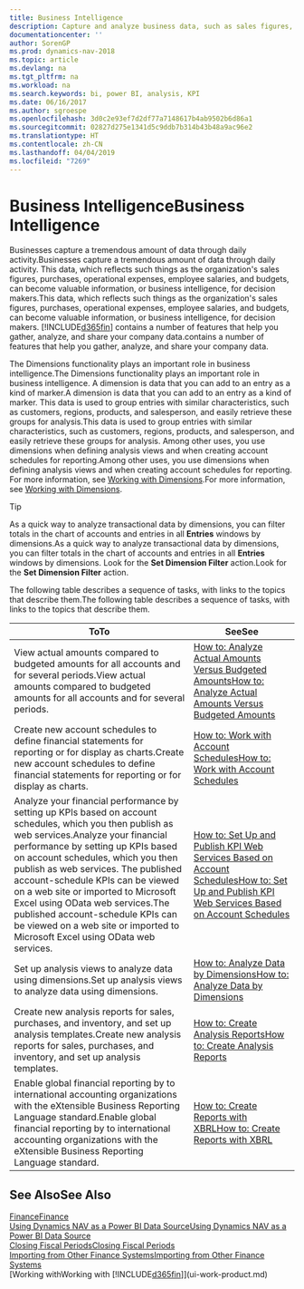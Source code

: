 ```yaml
---
title: Business Intelligence
description: Capture and analyze business data, such as sales figures, purchases, operational expenses, employee salaries, and budgets, that can be valuable information for business intelligence or for decision making.
documentationcenter: ''
author: SorenGP
ms.prod: dynamics-nav-2018
ms.topic: article
ms.devlang: na
ms.tgt_pltfrm: na
ms.workload: na
ms.search.keywords: bi, power BI, analysis, KPI
ms.date: 06/16/2017
ms.author: sgroespe
ms.openlocfilehash: 3d0c2e93ef7d2df77a7148617b4ab9502b6d86a1
ms.sourcegitcommit: 02827d275e1341d5c9ddb7b314b43b48a9ac96e2
ms.translationtype: HT
ms.contentlocale: zh-CN
ms.lasthandoff: 04/04/2019
ms.locfileid: "7269"
---
```

# <a name="business-intelligence"></a><span data-ttu-id="3bbe2-103">Business Intelligence</span><span class="sxs-lookup"><span data-stu-id="3bbe2-103">Business Intelligence</span></span>
<span data-ttu-id="3bbe2-104">Businesses capture a tremendous amount of data through daily activity.</span><span class="sxs-lookup"><span data-stu-id="3bbe2-104">Businesses capture a tremendous amount of data through daily activity.</span></span> <span data-ttu-id="3bbe2-105">This data, which reflects such things as the organization's sales figures, purchases, operational expenses, employee salaries, and budgets, can become valuable information, or business intelligence, for decision makers.</span><span class="sxs-lookup"><span data-stu-id="3bbe2-105">This data, which reflects such things as the organization's sales figures, purchases, operational expenses, employee salaries, and budgets, can become valuable information, or business intelligence, for decision makers.</span></span> [!INCLUDE[d365fin](includes/d365fin_md.md)] <span data-ttu-id="3bbe2-106">contains a number of features that help you gather, analyze, and share your company data.</span><span class="sxs-lookup"><span data-stu-id="3bbe2-106">contains a number of features that help you gather, analyze, and share your company data.</span></span>

<span data-ttu-id="3bbe2-107">The Dimensions functionality plays an important role in business intelligence.</span><span class="sxs-lookup"><span data-stu-id="3bbe2-107">The Dimensions functionality plays an important role in business intelligence.</span></span> <span data-ttu-id="3bbe2-108">A dimension is data that you can add to an entry as a kind of marker.</span><span class="sxs-lookup"><span data-stu-id="3bbe2-108">A dimension is data that you can add to an entry as a kind of marker.</span></span> <span data-ttu-id="3bbe2-109">This data is used to group entries with similar characteristics, such as customers, regions, products, and salesperson, and easily retrieve these groups for analysis.</span><span class="sxs-lookup"><span data-stu-id="3bbe2-109">This data is used to group entries with similar characteristics, such as customers, regions, products, and salesperson, and easily retrieve these groups for analysis.</span></span> <span data-ttu-id="3bbe2-110">Among other uses, you use dimensions  when defining analysis views and when creating account schedules for reporting.</span><span class="sxs-lookup"><span data-stu-id="3bbe2-110">Among other uses, you use dimensions  when defining analysis views and when creating account schedules for reporting.</span></span> <span data-ttu-id="3bbe2-111">For more information, see [Working with Dimensions](finance-dimensions.md).</span><span class="sxs-lookup"><span data-stu-id="3bbe2-111">For more information, see [Working with Dimensions](finance-dimensions.md).</span></span>

> [!TIP]
> <span data-ttu-id="3bbe2-112">As a quick way to analyze transactional data by dimensions, you can filter totals in the chart of accounts and entries in all **Entries** windows by dimensions.</span><span class="sxs-lookup"><span data-stu-id="3bbe2-112">As a quick way to analyze transactional data by dimensions, you can filter totals in the chart of accounts and entries in all **Entries** windows by dimensions.</span></span> <span data-ttu-id="3bbe2-113">Look for the **Set Dimension Filter** action.</span><span class="sxs-lookup"><span data-stu-id="3bbe2-113">Look for the **Set Dimension Filter** action.</span></span>  

<span data-ttu-id="3bbe2-114">The following table describes a sequence of tasks, with links to the topics that describe them.</span><span class="sxs-lookup"><span data-stu-id="3bbe2-114">The following table describes a sequence of tasks, with links to the topics that describe them.</span></span>  

| <span data-ttu-id="3bbe2-115">To</span><span class="sxs-lookup"><span data-stu-id="3bbe2-115">To</span></span> | <span data-ttu-id="3bbe2-116">See</span><span class="sxs-lookup"><span data-stu-id="3bbe2-116">See</span></span> |
| --- | --- |
|<span data-ttu-id="3bbe2-117">View actual amounts compared to budgeted amounts for all accounts and for several periods.</span><span class="sxs-lookup"><span data-stu-id="3bbe2-117">View actual amounts compared to budgeted amounts for all accounts and for several periods.</span></span>|[<span data-ttu-id="3bbe2-118">How to: Analyze Actual Amounts Versus Budgeted Amounts</span><span class="sxs-lookup"><span data-stu-id="3bbe2-118">How to: Analyze Actual Amounts Versus Budgeted Amounts</span></span>](bi-how-analyze-actual-versus-budget.md)|
|<span data-ttu-id="3bbe2-119">Create new account schedules to define financial statements for reporting or for display as charts.</span><span class="sxs-lookup"><span data-stu-id="3bbe2-119">Create new account schedules to define financial statements for reporting or for display as charts.</span></span>|[<span data-ttu-id="3bbe2-120">How to: Work with Account Schedules</span><span class="sxs-lookup"><span data-stu-id="3bbe2-120">How to: Work with Account Schedules</span></span>](bi-how-work-account-schedule.md)|
|<span data-ttu-id="3bbe2-121">Analyze your financial performance by setting up KPIs based on account schedules, which you then publish as web services.</span><span class="sxs-lookup"><span data-stu-id="3bbe2-121">Analyze your financial performance by setting up KPIs based on account schedules, which you then publish as web services.</span></span> <span data-ttu-id="3bbe2-122">The published account-schedule KPIs can be viewed on a web site or imported to Microsoft Excel using OData web services.</span><span class="sxs-lookup"><span data-stu-id="3bbe2-122">The published account-schedule KPIs can be viewed on a web site or imported to Microsoft Excel using OData web services.</span></span>|[<span data-ttu-id="3bbe2-123">How to: Set Up and Publish KPI Web Services Based on Account Schedules</span><span class="sxs-lookup"><span data-stu-id="3bbe2-123">How to: Set Up and Publish KPI Web Services Based on Account Schedules</span></span>](bi-how-to-set-up-and-publish-kpi-web-services-based-on-account-schedules.md)|
|<span data-ttu-id="3bbe2-124">Set up analysis views to analyze data using dimensions.</span><span class="sxs-lookup"><span data-stu-id="3bbe2-124">Set up analysis views to analyze data using dimensions.</span></span>|[<span data-ttu-id="3bbe2-125">How to: Analyze Data by Dimensions</span><span class="sxs-lookup"><span data-stu-id="3bbe2-125">How to: Analyze Data by Dimensions</span></span>](bi-how-analyze-data-dimension.md)|
|<span data-ttu-id="3bbe2-126">Create new analysis reports for sales, purchases, and inventory, and set up analysis templates.</span><span class="sxs-lookup"><span data-stu-id="3bbe2-126">Create new analysis reports for sales, purchases, and inventory, and set up analysis templates.</span></span>|[<span data-ttu-id="3bbe2-127">How to: Create Analysis Reports</span><span class="sxs-lookup"><span data-stu-id="3bbe2-127">How to: Create Analysis Reports</span></span>](bi-how-create-analysis-views-reports.md)|
|<span data-ttu-id="3bbe2-128">Enable global financial reporting by to international accounting organizations with the eXtensible Business Reporting Language standard.</span><span class="sxs-lookup"><span data-stu-id="3bbe2-128">Enable global financial reporting by to international accounting organizations with the eXtensible Business Reporting Language standard.</span></span>|[<span data-ttu-id="3bbe2-129">How to: Create Reports with XBRL</span><span class="sxs-lookup"><span data-stu-id="3bbe2-129">How to: Create Reports with XBRL</span></span>](bi-create-reports-with-xbrl.md)|

## <a name="see-also"></a><span data-ttu-id="3bbe2-130">See Also</span><span class="sxs-lookup"><span data-stu-id="3bbe2-130">See Also</span></span>
[<span data-ttu-id="3bbe2-131">Finance</span><span class="sxs-lookup"><span data-stu-id="3bbe2-131">Finance</span></span>](finance.md)    
[<span data-ttu-id="3bbe2-132">Using Dynamics NAV as a Power BI Data Source</span><span class="sxs-lookup"><span data-stu-id="3bbe2-132">Using Dynamics NAV as a Power BI Data Source</span></span>](across-how-use-financials-data-source-powerbi.md)  
[<span data-ttu-id="3bbe2-133">Closing Fiscal Periods</span><span class="sxs-lookup"><span data-stu-id="3bbe2-133">Closing Fiscal Periods</span></span>](year-close-years-periods.md)  
[<span data-ttu-id="3bbe2-134">Importing from Other Finance Systems</span><span class="sxs-lookup"><span data-stu-id="3bbe2-134">Importing from Other Finance Systems</span></span>](upload-data.md)  
[<span data-ttu-id="3bbe2-135">Working with</span><span class="sxs-lookup"><span data-stu-id="3bbe2-135">Working with</span></span> [!INCLUDE[d365fin](includes/d365fin_md.md)]](ui-work-product.md)
